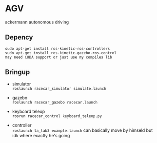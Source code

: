 # AGV
ackermann autonomous driving

## Depency

```
sudo apt-get install ros-kinetic-ros-controllers
sudo apt-get install ros-kinetic-gazebo-ros-control
may need CUDA support or just use my compiles lib
```

## Bringup

* simulator  
`roslaunch racecar_simulator simulate.launch`

* gazebo  
`roslaunch racecar_gazebo racecar.launch`

* keyboard teleop  
`rosrun racecar_control keyboard_teleop.py`

* controller  
`roslaunch ta_lab3 example.launch`
can basically move by himseld but idk where exactly he's going

